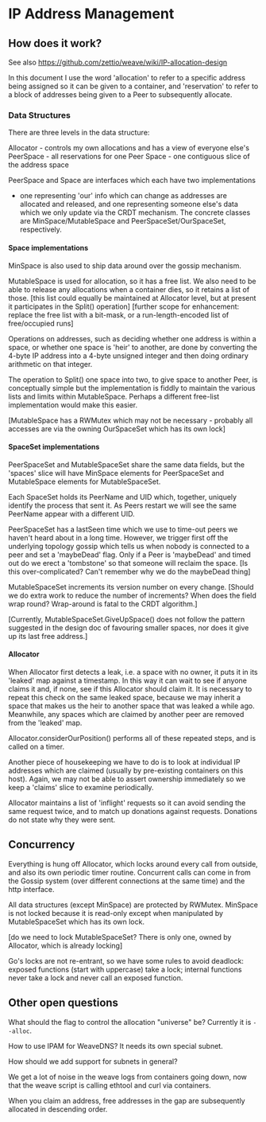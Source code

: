 # IP Address Management

## How does it work?

See also https://github.com/zettio/weave/wiki/IP-allocation-design

In this document I use the word 'allocation' to refer to a specific
address being assigned so it can be given to a container, and
'reservation' to refer to a block of addresses being given to a Peer
to subsequently allocate.

### Data Structures

There are three levels in the data structure:

Allocator - controls my own allocations and has a view of everyone else's
PeerSpace - all reservations for one Peer
Space     - one contiguous slice of the address space

PeerSpace and Space are interfaces which each have two implementations
- one representing 'our' info which can change as addresses are
allocated and released, and one representing someone else's data which
we only update via the CRDT mechanism.  The concrete classes are
MinSpace/MutableSpace and PeerSpaceSet/OurSpaceSet, respectively.

#### Space implementations

MinSpace is also used to ship data around over the gossip mechanism.

MutableSpace is used for allocation, so it has a free list.  We also
need to be able to release any allocations when a container dies, so
it retains a list of those. [this list could equally be maintained at
Allocator level, but at present it participates in the Split()
operation] 
[further scope for enhancement: replace the free list with a bit-mask,
or a run-length-encoded list of free/occupied runs]

Operations on addresses, such as deciding whether one address is
within a space, or whether one space is 'heir' to another, are done by
converting the 4-byte IP address into a 4-byte unsigned integer and
then doing ordinary arithmetic on that integer.

The operation to Split() one space into two, to give space to another
Peer, is conceptually simple but the implementation is fiddly to
maintain the various lists and limits within MutableSpace. Perhaps a
different free-list implementation would make this easier.

[MutableSpace has a RWMutex which may not be necessary - probably all
accesses are via the owning OurSpaceSet which has its own lock]

#### SpaceSet implementations

PeerSpaceSet and MutableSpaceSet share the same data fields, but the
'spaces' slice will have MinSpace elements for PeerSpaceSet and
MutableSpace elements for MutableSpaceSet.

Each SpaceSet holds its PeerName and UID which, together, uniquely
identify the process that sent it.  As Peers restart we will see the
same PeerName appear with a different UID.

PeerSpaceSet has a lastSeen time which we use to time-out peers we
haven't heard about in a long time. However, we trigger first off the
underlying topology gossip which tells us when nobody is connected to
a peer and set a 'maybeDead' flag.  Only if a Peer is 'maybeDead' and
timed out do we erect a 'tombstone' so that someone will reclaim the
space.
[Is this over-complicated?  Can't remember why we do the maybeDead thing]

MutableSpaceSet increments its version number on every change. [Should
we do extra work to reduce the number of increments?  When does the
field wrap round?  Wrap-around is fatal to the CRDT algorithm.]

[Currently, MutableSpaceSet.GiveUpSpace() does not follow the pattern
suggested in the design doc of favouring smaller spaces, nor does it
give up its last free address.]

#### Allocator

When Allocator first detects a leak, i.e. a space with no owner, it
puts it in its 'leaked' map against a timestamp.  In this way it can
wait to see if anyone claims it and, if none, see if this Allocator
should claim it.  It is necessary to repeat this check on the same
leaked space, because we may inherit a space that makes us the heir to
another space that was leaked a while ago.  Meanwhile, any spaces
which are claimed by another peer are removed from the 'leaked' map.

Allocator.considerOurPosition() performs all of these repeated steps,
and is called on a timer.

Another piece of housekeeping we have to do is to look at individual
IP addresses which are claimed (usually by pre-existing containers on
this host). Again, we may not be able to assert ownership immediately
so we keep a 'claims' slice to examine periodically.

Allocator maintains a list of 'inflight' requests so it can avoid
sending the same request twice, and to match up donations against
requests. Donations do not state why they were sent.

## Concurrency

Everything is hung off Allocator, which locks around every call from
outside, and also its own periodic timer routine.  Concurrent calls
can come in from the Gossip system (over different connections at the
same time) and the http interface.

All data structures (except MinSpace) are protected by
RWMutex. MinSpace is not locked because it is read-only except when
manipulated by MutableSpaceSet which has its own lock.

[do we need to lock MutableSpaceSet?  There is only one, owned by
Allocator, which is already locking]

Go's locks are not re-entrant, so we have some rules to avoid
deadlock: exposed functions (start with uppercase) take a lock;
internal functions never take a lock and never call an exposed
function.

## Other open questions

What should the flag to control the allocation "universe" be?
Currently it is `--alloc`.

How to use IPAM for WeaveDNS?  It needs its own special subnet.

How should we add support for subnets in general?

We get a lot of noise in the weave logs from containers going down,
now that the weave script is calling ethtool and curl via containers.

When you claim an address, free addresses in the gap are subsequently
allocated in descending order.
